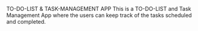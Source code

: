 TO-DO-LIST & TASK-MANAGEMENT APP
         This is a TO-DO-LIST and Task Management App where the users can keep track of the tasks scheduled and completed.
